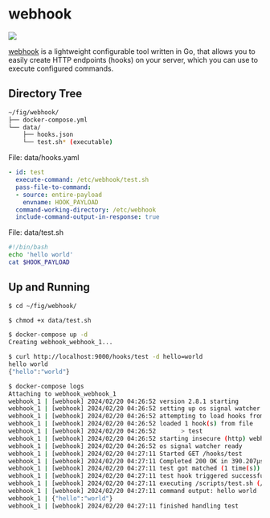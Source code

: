 webhook
=======

![](https://badge.imagelayers.io/vimagick/webhook:latest.svg)

[webhook][1] is a lightweight configurable tool written in Go, that allows you
to easily create HTTP endpoints (hooks) on your server, which you can use to
execute configured commands.

## Directory Tree

```bash
~/fig/webhook/
├── docker-compose.yml
└── data/
    ├── hooks.json
    └── test.sh* (executable)
```

File: data/hooks.yaml

```yaml
- id: test
  execute-command: /etc/webhook/test.sh
  pass-file-to-command:
  - source: entire-payload
    envname: HOOK_PAYLOAD
  command-working-directory: /etc/webhook
  include-command-output-in-response: true
```

File: data/test.sh

```bash
#!/bin/bash
echo 'hello world'
cat $HOOK_PAYLOAD
```

## Up and Running

```bash
$ cd ~/fig/webhook/

$ chmod +x data/test.sh

$ docker-compose up -d
Creating webhook_webhook_1...

$ curl http://localhost:9000/hooks/test -d hello=world
hello world
{"hello":"world"}

$ docker-compose logs
Attaching to webhook_webhook_1
webhook_1 | [webhook] 2024/02/20 04:26:52 version 2.8.1 starting
webhook_1 | [webhook] 2024/02/20 04:26:52 setting up os signal watcher
webhook_1 | [webhook] 2024/02/20 04:26:52 attempting to load hooks from hooks.json
webhook_1 | [webhook] 2024/02/20 04:26:52 loaded 1 hook(s) from file
webhook_1 | [webhook] 2024/02/20 04:26:52       > test
webhook_1 | [webhook] 2024/02/20 04:26:52 starting insecure (http) webhook on :9000
webhook_1 | [webhook] 2024/02/20 04:26:52 os signal watcher ready
webhook_1 | [webhook] 2024/02/20 04:27:11 Started GET /hooks/test
webhook_1 | [webhook] 2024/02/20 04:27:11 Completed 200 OK in 390.207µs
webhook_1 | [webhook] 2024/02/20 04:27:11 test got matched (1 time(s))
webhook_1 | [webhook] 2024/02/20 04:27:11 test hook triggered successfully
webhook_1 | [webhook] 2024/02/20 04:27:11 executing /scripts/test.sh (/scripts/test.sh) with arguments ["/etc/webhook/test.sh"] and environment [HOOK_PAYLOAD=/etc/webhook/HOOK_PAYLOAD967569167] using /etc/webhook as cwd
webhook_1 | [webhook] 2024/02/20 04:27:11 command output: hello world
webhook_1 | {"hello":"world"}
webhook_1 | [webhook] 2024/02/20 04:27:11 finished handling test
```

[1]: https://github.com/adnanh/webhook
